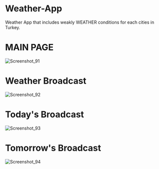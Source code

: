 # Weather-App
Weather App that includes weakly WEATHER conditions for each cities in Turkey.

# MAIN PAGE
![Screenshot_91](https://user-images.githubusercontent.com/103999323/180476549-f003e0e0-852e-41b8-9393-020b7d602daa.png)
# Weather Broadcast
![Screenshot_92](https://user-images.githubusercontent.com/103999323/180476648-bdbf1fac-5ec7-4b2a-b2cc-39dbbb565af9.png)
# Today's Broadcast
![Screenshot_93](https://user-images.githubusercontent.com/103999323/180476768-92baed3d-6cb6-4a87-93b9-b0ed2e5bc39b.png)
# Tomorrow's Broadcast
![Screenshot_94](https://user-images.githubusercontent.com/103999323/180476922-dba738dc-b2e4-4a3c-aae3-baab5e9fb535.png)
